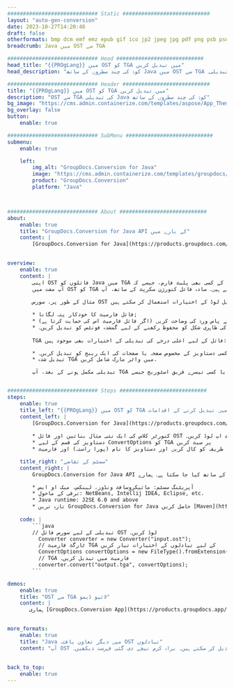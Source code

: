 ```yaml
---
############################# Static ############################
layout: "auto-gen-conversion"
date: 2023-10-27T14:20:48
draft: false
otherformats: bmp dcm emf emz epub gif ico jp2 jpeg jpg pdf png psb psd svg svgz tex tga tif tiff webp wmf wmz xps
breadcrumb: Java میں OST سے TGA

############################# Head ############################
head_title: "{{PROgLang}} میں OST کو TGA میں تبدیل کریں"
head_description: "کوڈ کی چند سطروں کے ساتھ Java میں OST سے TGA کی تبدیلی۔ Java کے لیے GroupDocs دستاویز کنورژن API کا استعمال کرتے ہوئے 160 سے زیادہ فائل فارمیٹس میں تبدیل کریں"

############################# Header ############################
title: "{{PROgLang}} میں OST کو TGA میں تبدیل کریں"
description: "OST سے TGA کی تبدیلی Java کوڈ کی چند سطروں کے ساتھ"
bg_image: "https://cms.admin.containerize.com/templates/aspose/App_Themes/V3/images/bg/header1.png"
bg_overlay: false
button:
    enable: true

############################# SubMenu ############################
submenu:
    enable: true

    left:
        img_alt: "GroupDocs.Conversion for Java"
        image: "https://cms.admin.containerize.com/templates/groupdocs/images/product-logos/90x90-noborder/groupdocs-conversion-java.png"
        product: "GroupDocs.Conversion"
        platform: "Java"



############################# About ############################
about:
    enable: true
    title: "GroupDocs.Conversion for Java API کے بارے میں"
    content: |
        [GroupDocs.Conversion for Java](https://products.groupdocs.com/conversion/java/) ایک اعلی درجے کی فائل فارمیٹ کنورژن API ہے جو مقبول تصویر اور دستاویز فارمیٹس جیسے کہ Microsoft Office، OpenDocument، PDF، HTML، ای میل، CAD کے درمیان تبدیل کرنے کے لیے ہے۔ اور بہت کچھ صرف کوڈ کی چند لائنوں کے ساتھ۔ مقامی API خود بخود اصل دستاویزات کے فارمیٹس کا پتہ لگاتا ہے اور تبدیل شدہ دستاویزات کو اپنی مرضی کے مطابق کرنے کے لیے بہت سے اختیارات پیش کرتا ہے۔ کسی دستاویز سے معلومات نکالنے کے فنکشن کے ساتھ، یہ تبادلوں کے نتائج کی مقامی ڈسک میں بطور ڈیفالٹ کیشنگ کی حمایت کرتا ہے۔ تاہم، کسی بھی قسم کی کیش اسٹوریج کو مناسب انٹرفیس - Amazon S3، Dropbox، Google Drive، Windows Azure، Reddis، یا کوئی اور لاگو کر کے سپورٹ کیا جا سکتا ہے۔
    

overview:
    enable: true
    content: |
        اپنی OST فائلوں کو Java میں TGA میں تبدیل کریں۔ یہ آپ کی پسند کے کسی بھی پلیٹ فارم، جیسے کہ Windows، Linux، macOS پر Java کوڈ کی صرف دو لائنیں لیتا ہے۔
        آپ مفت میں OST کو TGA میں تبدیل کرنے کی کوشش کر سکتے ہیں اور تبدیلی کے نتائج کے معیار کا جائزہ لے سکتے ہیں۔ سادہ فائل کنورژن سکرپٹ کے ساتھ، آپ OST سورس فائل کو لوڈ کرنے اور TGA آؤٹ پٹ کو اسٹور کرنے کے لیے مزید نفیس اختیارات آزما سکتے ہیں۔ 
        
        مثال کے طور پر، سورس OST فائل کے لیے آپ درج ذیل لوڈ کے اختیارات استعمال کر سکتے ہیں:

        * فائل فارمیٹ کا خودکار پتہ لگانا;
        * محفوظ فائلوں کے لیے پاس ورڈ کی وضاحت کریں (اگر فائل فارمیٹ اس کی حمایت کرتا ہے);
        * دستاویز کی ظاہری شکل کو محفوظ رکھنے کے لیے گمشدہ فونٹس کو تبدیل کریں۔.
        
        TGA فائل کے لیے اعلی درجے کی تبدیلی کے اختیارات بھی موجود ہیں:

        * کسی دستاویز کے مخصوص صفحہ یا صفحات کی ایک رینج کو تبدیل کریں۔;
        * تبدیل شدہ TGA میں واٹر مارک شامل کریں.

        تبدیلی مکمل ہونے کے بعد، آپ TGA فائل کو اپنے مقامی فائل پاتھ میں یا کسی تیسرے فریق اسٹوریج جیسے FTP، Amazon S3، Google Drive، Dropbox وغیرہ میں محفوظ کر سکتے ہیں۔ براہ کرم نوٹ کریں - OST کو تبدیل کرنے کے لیے TGA تک، آپ کو کوئی اضافی سافٹ ویئر انسٹال کرنے کی ضرورت نہیں ہے، جیسے MS Office، Open Office، Adobe Acrobat Reader وغیرہ۔


############################# Steps ############################
steps:
    enable: true
    title_left: "{{PROgLang}} میں OST کو TGA میں تبدیل کرنے کے اقدامات"
    content_left: |
        [GroupDocs.Conversion for Java](https://products.groupdocs.com/conversion/java/) ڈویلپرز کو کوڈ کی چند سطروں کے ساتھ آسانی سے OST فائل کو TGA میں تبدیل کرنے کی اجازت دیتا ہے۔
        
        * کنورٹر کلاس کی ایک نئی مثال بنائیں اور فائل OST کو پورے راستے کے ساتھ اپ لوڈ کریں۔
        * دستاویز کی قسم کے لیے ConvertOptions کو TGA پر سیٹ کریں
        * کنورٹ() طریقہ کو کال کریں اور دستاویز کا نام (پورا راستہ) اور فارمیٹ (TGA) کو بطور پیرامیٹر پاس کریں۔

    title_right: "سسٹم کے تقاضے"
    content_right: |
        GroupDocs.Conversion for Java API کے ساتھ بنیادی تبدیلی کوڈ کی چند سطروں کے ساتھ کیا جا سکتا ہے۔ ہمارے APIs تمام بڑے پلیٹ فارمز اور آپریٹنگ سسٹمز پر تعاون یافتہ ہیں۔ ذیل کے کوڈ پر عمل کرنے سے پہلے، یقینی بنائیں کہ آپ کے سسٹم پر درج ذیل شرائط انسٹال ہیں۔

        * آپریٹنگ سسٹم: مائیکروسافٹ ونڈوز، لینکس، میک او ایس
        * ترقی کے ماحول: NetBeans, Intellij IDEA, Eclipse, etc.
        * Java runtime: J2SE 6.0 and above
        * تازہ ترین GroupDocs.Conversion for Java حاصل کریں [Maven](https://repository.groupdocs.com/webapp/#/artifacts/browse/tree/General/repo/com/groupdocs/groupdocs-conversion) سے
         
    code: |
        ```java    
        // تبدیلی کے لیے سورس فائل OST لوڈ کریں۔
          Converter converter = new Converter("input.ost");
          // ٹارگٹ فارمیٹ TGA کے لیے تبادلوں کے اختیارات تیار کریں
          ConvertOptions convertOptions = new FileType().fromExtension("tga").getConvertOptions();
          // TGA فارمیٹ میں تبدیل کریں۔
          converter.convert("output.tga", convertOptions);
        ```

demos:
    enable: true
    title: "OST سے TGA لائیو ڈیمو"
    content: |
       ہماری [GroupDocs.Conversion App](https://products.groupdocs.app/conversion/family) ویب سائٹ پر جائیں اور ابھی OST سے TGA کی تبدیلی آزمائیں۔ مفت ڈیمو کے درج ذیل فوائد ہیں۔
          

more_formats:
    enable: true
    title: "Java میں دیگر تعاون یافتہ OST تبادلوں"
    content: "آپ OST کو کئی دیگر فائل فارمیٹس میں بھی تبدیل کر سکتے ہیں۔ براہ کرم نیچے دی گئی فہرست دیکھیں۔"
       
       
back_to_top:
    enable: true
---
```

